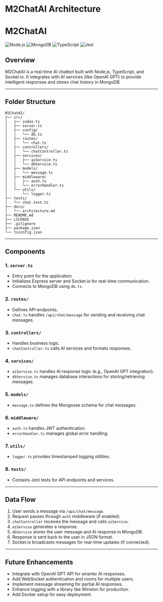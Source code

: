 # M2ChatAI Architecture

# M2ChatAI

![Node.js](https://img.shields.io/badge/Node.js-339933?style=for-the-badge&logo=node.js&logoColor=white)
![MongoDB](https://img.shields.io/badge/MongoDB-47A248?style=for-the-badge&logo=mongodb&logoColor=white)
![TypeScript](https://img.shields.io/badge/TypeScript-3178C6?style=for-the-badge&logo=typescript&logoColor=white)
![Jest](https://img.shields.io/badge/Jest-C21325?style=for-the-badge&logo=jest&logoColor=white)


## Overview
M2ChatAI is a real-time AI chatbot built with Node.js, TypeScript, and Socket.io. 
It integrates with AI services (like OpenAI GPT) to provide intelligent responses 
and stores chat history in MongoDB.

---

## Folder Structure
```
M2ChatAI/
├── src/
│   ├── index.ts
│   ├── server.ts
│   ├── config/
│   │   └── db.ts
│   ├── routes/
│   │   └── chat.ts
│   ├── controllers/
│   │   └── chatController.ts
│   ├── services/
│   │   ├── aiService.ts
│   │   └── dbService.ts
│   ├── models/
│   │   └── message.ts
│   ├── middleware/
│   │   ├── auth.ts
│   │   └── errorHandler.ts
│   └── utils/
│       └── logger.ts
├── tests/
│   └── chat.test.ts
├── docs/
│   └── architecture.md
├── README.md
├── LICENSE
├── .gitignore
├── package.json
└── tsconfig.json
```


---

## Components

### 1. `server.ts`
- Entry point for the application.
- Initializes Express server and Socket.io for real-time communication.
- Connects to MongoDB using `db.ts`.

### 2. `routes/`
- Defines API endpoints.
- `chat.ts` handles `/api/chat/message` for sending and receiving chat messages.

### 3. `controllers/`
- Handles business logic.
- `chatController.ts` calls AI services and formats responses.

### 4. `services/`
- `aiService.ts` handles AI response logic (e.g., OpenAI GPT integration).
- `dbService.ts` manages database interactions for storing/retrieving messages.

### 5. `models/`
- `message.ts` defines the Mongoose schema for chat messages.

### 6. `middleware/`
- `auth.ts` handles JWT authentication.
- `errorHandler.ts` manages global error handling.

### 7. `utils/`
- `logger.ts` provides timestamped logging utilities.

### 8. `tests/`
- Contains Jest tests for API endpoints and services.

---

## Data Flow

1. User sends a message via `/api/chat/message`.
2. Request passes through `auth` middleware (if enabled).
3. `chatController` receives the message and calls `aiService`.
4. `aiService` generates a response.
5. `dbService` stores the user message and AI response in MongoDB.
6. Response is sent back to the user in JSON format.
7. Socket.io broadcasts messages for real-time updates (if connected).

---

## Future Enhancements

- Integrate with OpenAI GPT API for smarter AI responses.
- Add WebSocket authentication and rooms for multiple users.
- Implement message streaming for partial AI responses.
- Enhance logging with a library like Winston for production.
- Add Docker setup for easy deployment.
